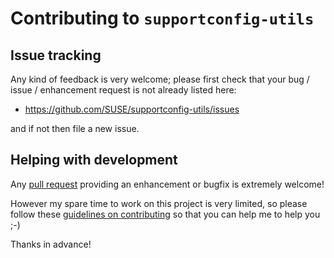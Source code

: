# Contributing to `supportconfig-utils`

## Issue tracking

Any kind of feedback is very welcome; please first check that your bug
/ issue / enhancement request is not already listed here:

*   https://github.com/SUSE/supportconfig-utils/issues

and if not then file a new issue.

## Helping with development

Any [pull request](https://help.github.com/articles/using-pull-requests/)
providing an enhancement or bugfix is extremely welcome!

However my spare time to work on this project is very limited, so
please follow these
[guidelines on contributing](http://blog.adamspiers.org/2012/11/10/7-principles-for-contributing-patches-to-software-projects/) so that you can help me to help you ;-)

Thanks in advance!
